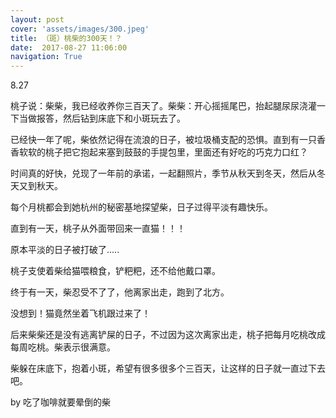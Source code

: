 ```yaml
---
layout: post
cover: 'assets/images/300.jpeg'
title: （斑）桃柴的300天！？
date:  2017-08-27 11:06:00
navigation: True
---
```


8.27

桃子说：柴柴，我已经收养你三百天了。柴柴：开心摇摇尾巴，抬起腿尿尿浇灌一下当做报答，然后钻到床底下和小斑玩去了。

已经快一年了呢，柴依然记得在流浪的日子，被垃圾桶支配的恐惧。直到有一只香香软软的桃子把它抱起来塞到鼓鼓的手提包里，里面还有好吃的巧克力口红？

时间真的好快，兑现了一年前的承诺，一起翻照片，季节从秋天到冬天，然后从冬天又到秋天。

每个月桃都会到她杭州的秘密基地探望柴，日子过得平淡有趣快乐。

直到有一天，桃子从外面带回来一直猫！！！

原本平淡的日子被打破了.....

桃子支使着柴给猫喂粮食，铲粑粑，还不给他戴口罩。

终于有一天，柴忍受不了了，他离家出走，跑到了北方。

没想到！猫竟然坐着飞机跟过来了！

后来柴柴还是没有逃离铲屎的日子，不过因为这次离家出走，桃子把每月吃桃改成每周吃桃。柴表示很满意。

柴躲在床底下，抱着小斑，希望有很多很多个三百天，让这样的日子就一直过下去吧。

by 吃了咖啡就要晕倒的柴
